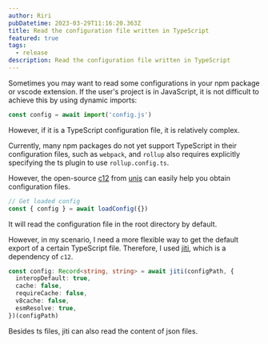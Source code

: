 ```yaml
---
author: Riri
pubDatetime: 2023-03-29T11:16:20.363Z
title: Read the configuration file written in TypeScript
featured: true
tags:
  - release
description: Read the configuration file written in TypeScript
---
```


Sometimes you may want to read some configurations in your npm package or vscode extension. If the user's project is in JavaScript, it is not difficult to achieve this by using dynamic imports:
```ts
const config = await import('config.js')
```
However, if it is a TypeScript configuration file, it is relatively complex.

Currently, many npm packages do not yet support TypeScript in their configuration files, such as `webpack`, and `rollup` also requires explicitly specifying the ts plugin to use `rollup.config.ts`.

However, the open-source [c12](https://github.com/unjs/c12) from [unjs](https://github.com/unjs) can easily help you obtain configuration files.
```ts
// Get loaded config
const { config } = await loadConfig({})
```

It will read the configuration file in the root directory by default.

However, in my scenario, I need a more flexible way to get the default export of a certain TypeScript file. Therefore, I used [jiti](https://github.com/unjs/jiti), which is a dependency of `c12`.
```ts
const config: Record<string, string> = await jiti(configPath, {
  interopDefault: true,
  cache: false,
  requireCache: false,
  v8cache: false,
  esmResolve: true,
})(configPath)
```
Besides ts files, jiti can also read the content of json files.